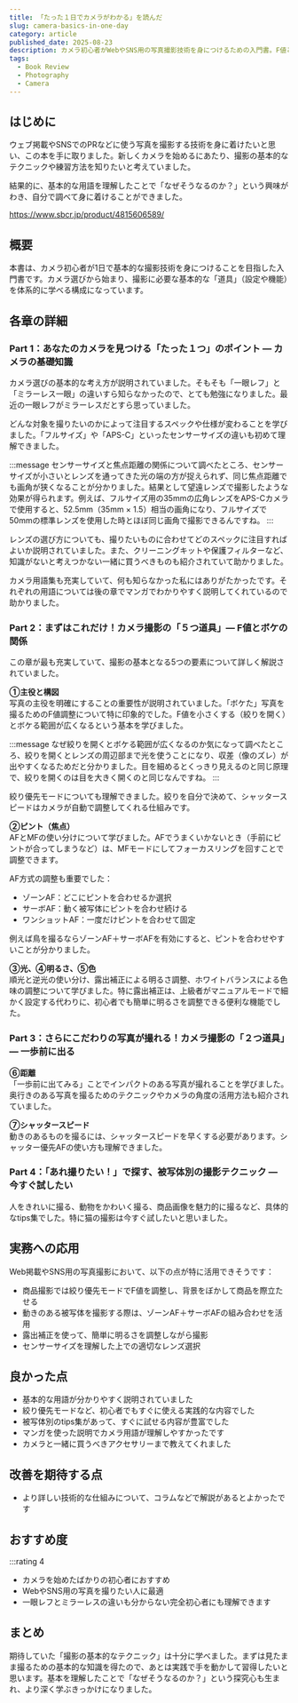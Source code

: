 ```yaml
---
title: 「たった１日でカメラがわかる」を読んだ
slug: camera-basics-in-one-day
category: article
published_date: 2025-08-23
description: カメラ初心者がWebやSNS用の写真撮影技術を身につけるための入門書。F値とボケの関係、AFの使い分け、センサーサイズの違いなど実践的な基礎知識を1日で学べる内容でした。
tags:
  - Book Review
  - Photography
  - Camera
---
```


## はじめに

ウェブ掲載やSNSでのPRなどに使う写真を撮影する技術を身に着けたいと思い、この本を手に取りました。新しくカメラを始めるにあたり、撮影の基本的なテクニックや練習方法を知りたいと考えていました。

結果的に、基本的な用語を理解したことで「なぜそうなるのか？」という興味がわき、自分で調べて身に着けることができました。

https://www.sbcr.jp/product/4815606589/

## 概要

本書は、カメラ初心者が1日で基本的な撮影技術を身につけることを目指した入門書です。カメラ選びから始まり、撮影に必要な基本的な「道具」（設定や機能）を体系的に学べる構成になっています。

## 各章の詳細

### Part 1：あなたのカメラを見つける「たった１つ」のポイント ― **カメラの基礎知識**

カメラ選びの基本的な考え方が説明されていました。そもそも「一眼レフ」と「ミラーレス一眼」の違いすら知らなかったので、とても勉強になりました。最近の一眼レフがミラーレスだとすら思っていました。

どんな対象を撮りたいのかによって注目するスペックや仕様が変わることを学びました。「フルサイズ」や「APS-C」といったセンサーサイズの違いも初めて理解できました。

:::message
センサーサイズと焦点距離の関係について調べたところ、センサーサイズが小さいとレンズを通ってきた光の端の方が捉えられず、同じ焦点距離でも画角が狭くなることが分かりました。結果として望遠レンズで撮影したような効果が得られます。例えば、フルサイズ用の35mmの広角レンズをAPS-Cカメラで使用すると、52.5mm（35mm × 1.5）相当の画角になり、フルサイズで50mmの標準レンズを使用した時とほぼ同じ画角で撮影できるんですね。
:::

レンズの選び方についても、撮りたいものに合わせてどのスペックに注目すればよいか説明されていました。また、クリーニングキットや保護フィルターなど、知識がないと考えつかない一緒に買うべきものも紹介されていて助かりました。

カメラ用語集も充実していて、何も知らなかった私にはありがたかったです。それぞれの用語については後の章でマンガでわかりやすく説明してくれているので助かりました。

### Part 2：まずはこれだけ！カメラ撮影の「５つ道具」― **F値とボケの関係**

この章が最も充実していて、撮影の基本となる5つの要素について詳しく解説されていました。

**①主役と構図**  
写真の主役を明確にすることの重要性が説明されていました。「ボケた」写真を撮るためのF値調整について特に印象的でした。F値を小さくする（絞りを開く）とボケる範囲が広くなるという基本を学びました。

:::message
なぜ絞りを開くとボケる範囲が広くなるのか気になって調べたところ、絞りを開くとレンズの周辺部まで光を使うことになり、収差（像のズレ）が出やすくなるためだと分かりました。目を細めるとくっきり見えるのと同じ原理で、絞りを開くのは目を大きく開くのと同じなんですね。
:::

絞り優先モードについても理解できました。絞りを自分で決めて、シャッタースピードはカメラが自動で調整してくれる仕組みです。

**②ピント（焦点）**  
AFとMFの使い分けについて学びました。AFでうまくいかないとき（手前にピントが合ってしまうなど）は、MFモードにしてフォーカスリングを回すことで調整できます。

AF方式の調整も重要でした：
- ゾーンAF：どこにピントを合わせるか選択
- サーボAF：動く被写体にピントを合わせ続ける  
- ワンショットAF：一度だけピントを合わせて固定

例えば鳥を撮るならゾーンAF＋サーボAFを有効にすると、ピントを合わせやすいことが分かりました。

**③光、④明るさ、⑤色**  
順光と逆光の使い分け、露出補正による明るさ調整、ホワイトバランスによる色味の調整について学びました。特に露出補正は、上級者がマニュアルモードで細かく設定する代わりに、初心者でも簡単に明るさを調整できる便利な機能でした。

### Part 3：さらにこだわりの写真が撮れる！カメラ撮影の「２つ道具」― **一歩前に出る**

**⑥距離**  
「一歩前に出てみる」ことでインパクトのある写真が撮れることを学びました。奥行きのある写真を撮るためのテクニックやカメラの角度の活用方法も紹介されていました。

**⑦シャッタースピード**  
動きのあるものを撮るには、シャッタースピードを早くする必要があります。シャッター優先AFの使い方も理解できました。

### Part 4：「あれ撮りたい！」で探す、被写体別の撮影テクニック ― **今すぐ試したい**

人をきれいに撮る、動物をかわいく撮る、商品画像を魅力的に撮るなど、具体的なtips集でした。特に猫の撮影は今すぐ試したいと思いました。

## 実務への応用

Web掲載やSNS用の写真撮影において、以下の点が特に活用できそうです：

- 商品撮影では絞り優先モードでF値を調整し、背景をぼかして商品を際立たせる
- 動きのある被写体を撮影する際は、ゾーンAF＋サーボAFの組み合わせを活用
- 露出補正を使って、簡単に明るさを調整しながら撮影
- センサーサイズを理解した上での適切なレンズ選択

## 良かった点

- 基本的な用語が分かりやすく説明されていました
- 絞り優先モードなど、初心者でもすぐに使える実践的な内容でした
- 被写体別のtips集があって、すぐに試せる内容が豊富でした
- マンガを使った説明でカメラ用語が理解しやすかったです
- カメラと一緒に買うべきアクセサリーまで教えてくれました

## 改善を期待する点

- より詳しい技術的な仕組みについて、コラムなどで解説があるとよかったです

## おすすめ度

:::rating 4

- カメラを始めたばかりの初心者におすすめ
- WebやSNS用の写真を撮りたい人に最適
- 一眼レフとミラーレスの違いも分からない完全初心者にも理解できます

## まとめ

期待していた「撮影の基本的なテクニック」は十分に学べました。まずは見たまま撮るための基本的な知識を得たので、あとは実践で手を動かして習得したいと思います。基本を理解したことで「なぜそうなるのか？」という探究心も生まれ、より深く学ぶきっかけになりました。